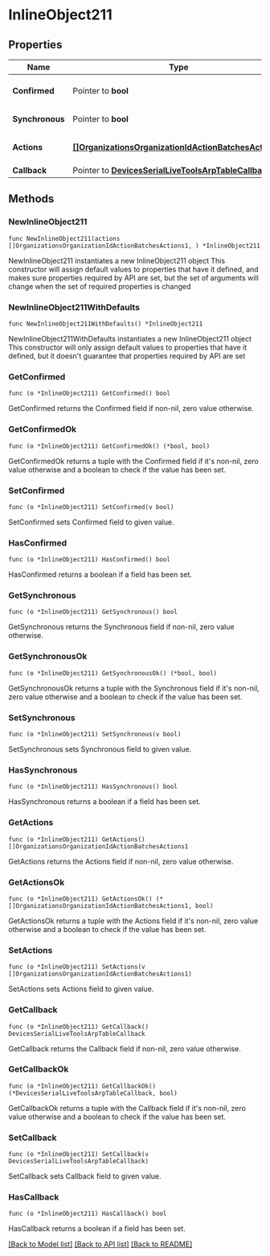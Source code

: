 # InlineObject211

## Properties

Name | Type | Description | Notes
------------ | ------------- | ------------- | -------------
**Confirmed** | Pointer to **bool** | Set to true for immediate execution. Set to false if the action should be previewed before executing. This property cannot be unset once it is true. Defaults to false. | [optional] 
**Synchronous** | Pointer to **bool** | Set to true to force the batch to run synchronous. There can be at most 20 actions in synchronous batch. Defaults to false. | [optional] 
**Actions** | [**[]OrganizationsOrganizationIdActionBatchesActions1**](OrganizationsOrganizationIdActionBatchesActions1.md) | A set of changes to make as part of this action (&lt;a href&#x3D;&#39;https://developer.cisco.com/meraki/api/#/rest/guides/action-batches/&#39;&gt;more details&lt;/a&gt;) | 
**Callback** | Pointer to [**DevicesSerialLiveToolsArpTableCallback**](DevicesSerialLiveToolsArpTableCallback.md) |  | [optional] 

## Methods

### NewInlineObject211

`func NewInlineObject211(actions []OrganizationsOrganizationIdActionBatchesActions1, ) *InlineObject211`

NewInlineObject211 instantiates a new InlineObject211 object
This constructor will assign default values to properties that have it defined,
and makes sure properties required by API are set, but the set of arguments
will change when the set of required properties is changed

### NewInlineObject211WithDefaults

`func NewInlineObject211WithDefaults() *InlineObject211`

NewInlineObject211WithDefaults instantiates a new InlineObject211 object
This constructor will only assign default values to properties that have it defined,
but it doesn't guarantee that properties required by API are set

### GetConfirmed

`func (o *InlineObject211) GetConfirmed() bool`

GetConfirmed returns the Confirmed field if non-nil, zero value otherwise.

### GetConfirmedOk

`func (o *InlineObject211) GetConfirmedOk() (*bool, bool)`

GetConfirmedOk returns a tuple with the Confirmed field if it's non-nil, zero value otherwise
and a boolean to check if the value has been set.

### SetConfirmed

`func (o *InlineObject211) SetConfirmed(v bool)`

SetConfirmed sets Confirmed field to given value.

### HasConfirmed

`func (o *InlineObject211) HasConfirmed() bool`

HasConfirmed returns a boolean if a field has been set.

### GetSynchronous

`func (o *InlineObject211) GetSynchronous() bool`

GetSynchronous returns the Synchronous field if non-nil, zero value otherwise.

### GetSynchronousOk

`func (o *InlineObject211) GetSynchronousOk() (*bool, bool)`

GetSynchronousOk returns a tuple with the Synchronous field if it's non-nil, zero value otherwise
and a boolean to check if the value has been set.

### SetSynchronous

`func (o *InlineObject211) SetSynchronous(v bool)`

SetSynchronous sets Synchronous field to given value.

### HasSynchronous

`func (o *InlineObject211) HasSynchronous() bool`

HasSynchronous returns a boolean if a field has been set.

### GetActions

`func (o *InlineObject211) GetActions() []OrganizationsOrganizationIdActionBatchesActions1`

GetActions returns the Actions field if non-nil, zero value otherwise.

### GetActionsOk

`func (o *InlineObject211) GetActionsOk() (*[]OrganizationsOrganizationIdActionBatchesActions1, bool)`

GetActionsOk returns a tuple with the Actions field if it's non-nil, zero value otherwise
and a boolean to check if the value has been set.

### SetActions

`func (o *InlineObject211) SetActions(v []OrganizationsOrganizationIdActionBatchesActions1)`

SetActions sets Actions field to given value.


### GetCallback

`func (o *InlineObject211) GetCallback() DevicesSerialLiveToolsArpTableCallback`

GetCallback returns the Callback field if non-nil, zero value otherwise.

### GetCallbackOk

`func (o *InlineObject211) GetCallbackOk() (*DevicesSerialLiveToolsArpTableCallback, bool)`

GetCallbackOk returns a tuple with the Callback field if it's non-nil, zero value otherwise
and a boolean to check if the value has been set.

### SetCallback

`func (o *InlineObject211) SetCallback(v DevicesSerialLiveToolsArpTableCallback)`

SetCallback sets Callback field to given value.

### HasCallback

`func (o *InlineObject211) HasCallback() bool`

HasCallback returns a boolean if a field has been set.


[[Back to Model list]](../README.md#documentation-for-models) [[Back to API list]](../README.md#documentation-for-api-endpoints) [[Back to README]](../README.md)


